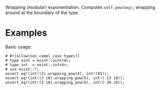 Wrapping (modular) exponentiation. Computes `self.pow(exp)`,
wrapping around at the boundary of the type.

# Examples

Basic usage:

```
# #![allow(non_camel_case_types)]
# type uint = exint::uint<4>;
# type int  = exint::int<4>;
# use exint::*;
assert_eq!(int!(3).wrapping_pow(4), int!(81));
assert_eq!(int!(3 i8).wrapping_pow(5), int!(-13 i8));
assert_eq!(int!(3 i8).wrapping_pow(6), int!(-39 i8));
```
